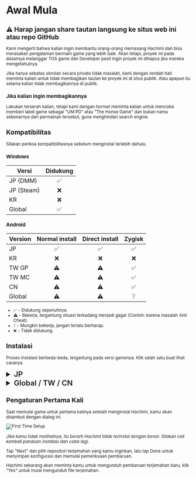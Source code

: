 # Awal Mula
<small>

## ⚠️ Harap jangan share tautan langsung ke situs web ini atau repo GitHub
Kami mengerti bahwa kalian ingin membantu orang-orang memasang Hachimi dan bisa merasakan pengalaman bermain game yang lebih baik. Akan tetapi, proyek ini pada dasarnya melanggar TOS game dan Developer pasti ingin proyek ini dihapus jika mereka mengetahuinya.

Jika hanya sebatas obrolan secara private tidak masalah, kami dengan rendah hati meminta kalian untuk tidak membagikan tautan ke proyek ini di situs publik.
Atau apapun itu selama kalian tidak membagikannya di publik.

### Jika kalian ingin membagikannya
Lakukan terserah kalian, tetapi kami dengan hormat meminta kalian untuk mencoba memberi label game sebagai "UM:PD" atau "The Honse Game" dan bukan nama sebenarnya dari permainan tersebut, guna menghindari search engine.

## Kompatibilitas

Silakan periksa kompatibilitasnya sebelum menginstal terlebih dahulu.

### Windows
| Versi | Didukung |
| --- | :---: |
| JP (DMM) | ✅ |
| JP (Steam) | ❌ |
| KR | ❌ |
| Global | ✅ |

### Android

| Version | Normal install | Direct install | Zygisk |
| --- | :---: | :---: | :---: |
| JP | ✅ | ✅ | ✅ |
| KR | ❌ | ❌ | ❌ |
| TW GP | ⚠️ | ⚠️ | ✅ |
| TW MC | ⚠️ | ⚠️ | ✅ |
| CN | ⚠️ | ⚠️ | ✅ |
| Global | ⚠️ | ⚠️ | ❔ |
- ✅ - Didukung sepenuhnya.
- ⚠️ - Bekerja, tergantung stiuasi terkadang menjadi gagal (Contoh: karena masalah Anti Cheat).
- ❔ - Mungkin bekerja, jangan terlalu berharap.
- ❌ - Tidak didukung.

## Instalasi

Proses instalasi berbeda-beda, tergantung pada versi gamenya. Klik salah satu buat lihat caranya.

<details>
<summary style="font-size: 20px; font-weight: 600;">JP</summary>
    
### Windows

Mulai dari versi v0.13.0, Hachimi saat ini mendukung dua metode dengan prosedur instalasi yang berbeda. **Pilih hanya satu metode, dan gunakan installer atau lakukan secara manual, JANGAN gunakan bersamaan.**

#### Metode 1: DotLocal DLL redirection (UnityPlayer.dll) (sangat direkomendasikan)

::: warning
Beberapa anti cheat seperti Vanguard tidak cocok dengan redirect DLL diaktifkan, meski pun itu tidak berpengaruh terhadap game tersebut. Nonaktifkan redirect DLL setiap kali kamu ingin bermain game yang menggunakan Vanguard atau anti cheat lain yang melakukan hal yang sama.
:::

::: info
Game tidak bisa berjalan setelah terinstall? Terlebih dahulu buka folder instalasi game, klik kanan pada file exe game, buka Properties, dan aktifkan **"Disable fullscreen optimizations"** di tab Compatibility.
:::

- **Cara menggunakan Hachimi installer:** Download hachimi terbaru `hachimi_installer.exe` di [Releases page](https://github.com/Hachimi-Hachimi/Hachimi/releases). Jalankan lalu pilih, **"UnityPlayer.dll" sebagai utama** dan klik install.

Ketika menginstall pertamakali, installer akan meminta permintaan untuk enable DotLocal DLL redirection. Pencet "OK" dan akan otomatis enable. **Kamu membutuhkan restar komputer untuk pertama kalinya.**

- **Cara manual**
1. Merujuk pada "Configure the registry" artikel [di sini](https://learn.microsoft.com/en-us/windows/win32/dlls/dynamic-link-library-redirection#optional-configure-the-registry) untuk enable DLL redirection. Restar komputer setelah kamu selesai.
2. Download `hachimi.dll` terbaru dari [Releases page](https://github.com/Hachimi-Hachimi/Hachimi/releases).
3. Di dalam game install folder, buat folder baru bernama `umamusume.exe.local` dan pindahkan DLL file di sini. ganti nama menjadi `UnityPlayer.dll`.
4. Download `cellar.dll` terbaru dari [Cellar Releases page](https://github.com/Hachimi-Hachimi/Cellar/releases).
5. Pindahkan `umamusume.exe.local` ganti nama menjadi `apphelp.dll`.

::: info
Tips untuk kamu yang ingin bermain LoL/Valorant: Kamu harus disable DLL redirection setiap kali kamu ingin bermain game tersebut. Kamu bisa dengan mudah langsung enable/disable menggunakan: https://github.com/LeadRDRK/DotLocalToggle/releases. Jalankan sampai muncul disabled DLL redirection dan restar komputer kamu.
:::

#### Metode 2: Plugin shimming (cri_mana_vpx.dll)

::: warning
Metode ini sudah tidak lagi berjalan. Silakan ikuti cara di bawah untuk cara migrasi ke metode 1.
:::

#### Migrasi dari metode 2 ke metode 1
Kamu mungkin migrasi dari metode 2 ke metode 1, proses ini tidak sepenuhnya mudah dibandingkan dengan sebaliknya (dari 1 -> 2, hanya unistall dan install). 

Kamu perlu menghapus Shinmy secara bersih terlebih dahulu; pastikan Shunmy tidak berjalan saat kamu menghapusnya karena dapat bertahan hingga 30 detik setelah DMM ditutup dan dapat memulihkan (aktif lagi) dengan sendirinya. **Cara termudah untuk melakukannya adalah dengan menggunakan installer** (yang juga kebetulan merupakan uninstaller), aplikasi tersebut akan membersihkan semuanya dengan aman.

Setelah itu, kamu bisa menginstall Hachimi secara normal.

### Android

Cara termudah menggunakan [UmaPatcher](https://github.com/LeadRDRK/UmaPatcher) yang akan memodifikasi APK untuk kamu. Disarankan agar kamu tidak mengisntall gamenya terlebih dahulu.

::: danger
Jika kamu sudah menginstall gamenya, kamu harus uninstall sebelum menginstal versi yang telah dipatch untuk pertama kalinya. Kamu bisa memperbarui game tersebut nantinya tanpa uninstall dengan menginstal versi patch lainnya (terbaru).
:::

::: danger
Jangan download APK dari APKPure, akan ada masalah nantinya.
:::

1. Download dan install versi terbaru UmaPatcher di [Releases page](https://github.com/LeadRDRK/UmaPatcher/releases).
2. Persiapkan instalasi package game, bahan-bahannya :
    - **Split APK files:** basis APK file split config APK (config.arm64_v8a, config.armeabi-v7a, etc.),
    pilih salah satu yang mendukung device (HP) kamu sekarang.
    Untuk sekarang yang didukung hanya versi JP.
    - **Single APK file**: Sebuah file APK yang full.
    - **XAPK file**: Sebuah file ZIP yang berisi file APK yang terpisah (ini adalah extensi yang diganti nama menjadi XAPK).
3. Buka UmaPatcher dan pilih "Normal install". Pilih file yang sebelumnya sudah kamu persiapkan.
4. Tap di Patch untuk memulai patching dan proses intalasi bakal dimulai.

Kamu harus mengulangi lagi proses cara 2 jika suatu saat aplikasi tersebut diperbarui.

#### Untuk Penggun Root
UmaPatcher menyertakan opsi instalasi yang di-root yang tidak memerlukan kamu untuk menghapus instalasi game dan memungkinkan game diperbarui secara normal dari aplikasi download mana pun.

Dengan game terpasang, tap di bagian atas layar beranda untuk memilih aplikasi yang ingin kamu timpa (jika diperlukan). Kemudian pilih "Direct Install" sebagai metode instalasi dan tap pada "Patch". Tidak diperlukan file tambahan.

Kamu perlu menginstalnya lagi setiap kali aplikasi diperbarui.

#### Cara manual
1. Download hasil jadi aplikasi yang ada di [Releases page](https://github.com/Hachimi-Hachimi/Hachimi/releases).
2. Ekstrak file APK dari game tersebut. kamu mungkin bisa menggunakan [apktool](https://apktool.org/) untuk ini.
3. Ganti nama `libmain.so` file di setiap folder di dalam `lib` ke `libmain_orig.so`.
4. Salin proxy ke folder yang sesuai. (contoh `libmain-arm64-v8a.so` pergi ke `lib/arm64-v8a`). Ganti namanya menjadi `libmain.so`.
5. Build file APK dan instal.
   
</details>

<details>
<summary style="font-size: 20px; font-weight: 600;">Global / TW / CN</summary>

### Windows

- Cara pake installer: Download Hachimi terbaru `hachimi_installer.exe` di [Releases page](https://github.com/Hachimi-Hachimi/Hachimi-Unity2020/releases). Jalankan dan klik Instal. Gak perlu ubah opsi apa pun jika kamu gak tahu artinya.
- Cara manual: Download paling baru Hachimi `hachimi.dll` di [Releases page](https://github.com/Hachimi-Hachimi/Hachimi-Unity2020/releases) dan taruh di direktori instalasi game. Ubah namanya menjadi `winhttp.dll`, `version.dll` atau `opengl32.dll`.

### Android

::: warning
Hachimi tidak dapat digunakan dengan versi ini (Global) tanpa root.
:::

#### Zygisk
Download zip Zygisk terbaru di [Releases page](https://github.com/Hachimi-Hachimi/Hachimi-Unity2020/releases) dan instal dengan Magisk atau KernelSU (dengan Zygisk Next).

</details>

## Pengaturan Pertama Kali
Saat memulai game untuk pertama kalinya setelah menginstal Hachimi, kamu akan disambut dengan dialog ini.

![First Time Setup](/assets/first-time-setup.jpg)

*Jika kamu tidak melihatnya, itu berarti Hachimi tidak terinstal dengan benar. Silakan cek kembali panduan instalasi dan coba lagi.*

Tap "Next" dan pilih repositori terjemahan yang kamu inginkan, lalu tap Done untuk menyimpan konfigurasi dan memulai pemeriksaan pembaruan.

Hachimi sekarang akan meminta kamu untuk mengunduh pembaruan terjemahan baru, klik "Yes" untuk mulai mengunduh file terjemahan.
